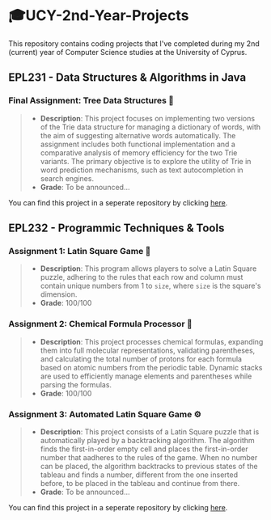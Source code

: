 # 🎓UCY-2nd-Year-Projects
This repository contains coding projects that I've completed during my 2nd (current) year of Computer Science studies at the University of Cyprus.

## EPL231 - Data Structures & Algorithms in Java
### Final Assignment: Tree Data Structures 🌲
> - **Description**: This project focuses on implementing two versions of the Trie data structure for managing a dictionary of words, with the aim of suggesting alternative words automatically. The assignment includes both functional implementation and a comparative analysis of memory efficiency for the two Trie variants. The primary objective is to explore the utility of Trie in word prediction mechanisms, such as text autocompletion in search engines.
> - **Grade**: To be announced...

You can find this project in a seperate repository by clicking [here](https://github.com/tsembp/EPL231-GroupAssignment).

## EPL232 - Programmic Techniques & Tools
### Assignment 1: Latin Square Game 🔢
> - **Description**: This program allows players to solve a Latin Square puzzle, adhering to the rules that each row and column must contain unique numbers from 1 to `size`, where `size` is the square's dimension.
> - **Grade**: 100/100

### Assignment 2: Chemical Formula Processor 🧬
> - **Description**: This project processes chemical formulas, expanding them into full molecular representations, validating parentheses, and calculating the total number of protons for each formula based on atomic numbers from the periodic table. Dynamic stacks are used to efficiently manage elements and parentheses while parsing the formulas.
> - **Grade**: 100/100

### Assignment 3: Automated Latin Square Game ⚙️
> - **Description**: This project consists of a Latin Square puzzle that is automatically played by a backtracking algorithm. The algorithm finds the first-in-order empty cell and places the first-in-order number that aadheres to the rules of the game. When no number can be placed, the algorithm backtracks to previous states of the tableau and finds a number, different from the one inserted before, to be placed in the tableau and continue from there.
> - **Grade**: To be announced...

You can find this project in a seperate repository by clicking [here](https://github.com/tsembp/EPL232-HW3).


